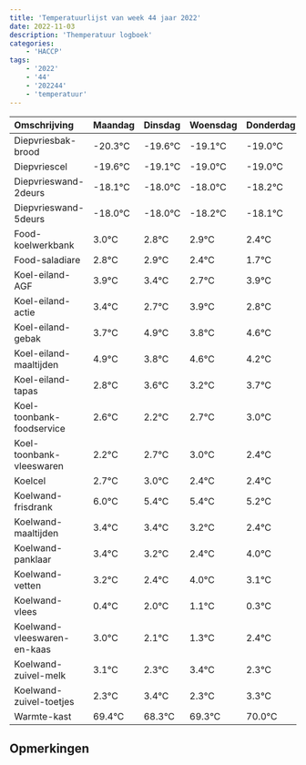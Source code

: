 ```yaml
---
title: 'Temperatuurlijst van week 44 jaar 2022'
date: 2022-11-03
description: 'Themperatuur logboek'
categories:
    - 'HACCP'
tags:
    - '2022'
    - '44'
    - '202244'
    - 'temperatuur'
---
```

|Omschrijving|Maandag|Dinsdag|Woensdag|Donderdag|Vrijdag|Zaterdag|Zondag|
|:---|:---|:---|:---|:---|:---|:---|:---|
|Diepvriesbak-brood|-20.3°C|-19.6°C|-19.1°C|-19.0°C| | | |
|Diepvriescel|-19.6°C|-19.1°C|-19.0°C|-19.0°C| | | |
|Diepvrieswand-2deurs|-18.1°C|-18.0°C|-18.0°C|-18.2°C| | | |
|Diepvrieswand-5deurs|-18.0°C|-18.0°C|-18.2°C|-18.1°C| | | |
|Food-koelwerkbank|3.0°C|2.8°C|2.9°C|2.4°C| | | |
|Food-saladiare|2.8°C|2.9°C|2.4°C|1.7°C| | | |
|Koel-eiland-AGF|3.9°C|3.4°C|2.7°C|3.9°C| | | |
|Koel-eiland-actie|3.4°C|2.7°C|3.9°C|2.8°C| | | |
|Koel-eiland-gebak|3.7°C|4.9°C|3.8°C|4.6°C| | | |
|Koel-eiland-maaltijden|4.9°C|3.8°C|4.6°C|4.2°C| | | |
|Koel-eiland-tapas|2.8°C|3.6°C|3.2°C|3.7°C| | | |
|Koel-toonbank-foodservice|2.6°C|2.2°C|2.7°C|3.0°C| | | |
|Koel-toonbank-vleeswaren|2.2°C|2.7°C|3.0°C|2.4°C| | | |
|Koelcel|2.7°C|3.0°C|2.4°C|2.4°C| | | |
|Koelwand-frisdrank|6.0°C|5.4°C|5.4°C|5.2°C| | | |
|Koelwand-maaltijden|3.4°C|3.4°C|3.2°C|2.4°C| | | |
|Koelwand-panklaar|3.4°C|3.2°C|2.4°C|4.0°C| | | |
|Koelwand-vetten|3.2°C|2.4°C|4.0°C|3.1°C| | | |
|Koelwand-vlees|0.4°C|2.0°C|1.1°C|0.3°C| | | |
|Koelwand-vleeswaren-en-kaas|3.0°C|2.1°C|1.3°C|2.4°C| | | |
|Koelwand-zuivel-melk|3.1°C|2.3°C|3.4°C|2.3°C| | | |
|Koelwand-zuivel-toetjes|2.3°C|3.4°C|2.3°C|3.3°C| | | |
|Warmte-kast|69.4°C|68.3°C|69.3°C|70.0°C| | | |

## Opmerkingen


